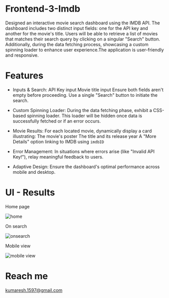 # Frontend-3-Imdb
Designed an interactive movie search dashboard using the IMDB API. The dashboard includes two distinct input fields: one for the API key and another for the movie's title. 
Users will be able to retrieve a list of movies that matches their search query by clicking on a singular "Search" button.
Additionally, during the data fetching process, showcasing a custom spinning loader to enhance user experience.The application is user-friendly and responsive.

# Features
- Inputs & Search:
API Key input
Movie title input
Ensure both fields aren't empty before proceeding. Use a single "Search" button to initiate the search.

- Custom Spinning Loader: During the data fetching phase, exhibit a CSS-based spinning loader. This loader will be hidden once data is successfully fetched or if an error occurs.

- Movie Results: For each located movie, dynamically display a card illustrating:
The movie's poster
The title and its release year
A "More Details" option linking to IMDB using `imdbID`

- Error Management: In situations where errors arise (like "Invalid API Key!"), relay meaningful feedback to users.

- Adaptive Design: Ensure the dashboard's optimal performance across mobile and desktop.

# UI - Results
Home page

![home](https://github.com/kumaresh1597/Frontend-3-Imdb/assets/115056892/909714a3-0806-4a47-b382-421dc93355a2)

On search

![onsearch](https://github.com/kumaresh1597/Frontend-3-Imdb/assets/115056892/fc8131e9-a095-41bb-a0ff-2baf5e202b17)

Mobile view

![mobile view](https://github.com/kumaresh1597/Frontend-3-Imdb/assets/115056892/5c48533c-aac6-4b77-ad69-c2663795d95a)

# Reach me
kumaresh.1597@gmail.com



